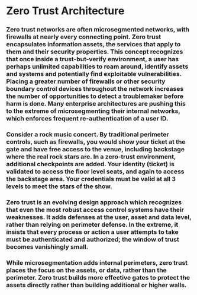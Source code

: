 # Zero Trust Architecture

### Zero trust networks are often microsegmented networks, with firewalls at nearly every connecting point. Zero trust encapsulates information assets, the services that apply to them and their security properties. This concept recognizes that once inside a trust-but-verify environment, a user has perhaps unlimited capabilities to roam around, identify assets and systems and potentially find exploitable vulnerabilities. Placing a greater number of firewalls or other security boundary control devices throughout the network increases the number of opportunities to detect a troublemaker before harm is done. Many enterprise architectures are pushing this to the extreme of microsegmenting their internal networks, which enforces frequent re-authentication of a user ID.

### Consider a rock music concert. By traditional perimeter controls, such as firewalls, you would show your ticket at the gate and have free access to the venue, including backstage where the real rock stars are. In a zero-trust environment, additional checkpoints are added. Your identity (ticket) is validated to access the floor level seats, and again to access the backstage area. Your credentials must be valid at all 3 levels to meet the stars of the show.  

### Zero trust is an evolving design approach which recognizes that even the most robust access control systems have their weaknesses. It adds defenses at the user, asset and data level, rather than relying on perimeter defense. In the extreme, it insists that every process or action a user attempts to take must be authenticated and authorized; the window of trust becomes vanishingly small.  

### While microsegmentation adds internal perimeters, zero trust places the focus on the assets, or data, rather than the perimeter. Zero trust builds more effective gates to protect the assets directly rather than building additional or higher walls. 



